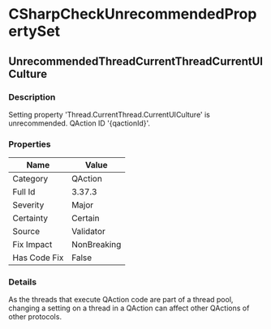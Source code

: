 ﻿---  
uid: Validator_3_37_3  
---

# CSharpCheckUnrecommendedPropertySet

## UnrecommendedThreadCurrentThreadCurrentUICulture

### Description

Setting property 'Thread.CurrentThread.CurrentUICulture' is unrecommended. QAction ID '{qactionId}'.

### Properties

| Name         | Value       |
| ------------ | ----------- |
| Category     | QAction     |
| Full Id      | 3.37.3      |
| Severity     | Major       |
| Certainty    | Certain     |
| Source       | Validator   |
| Fix Impact   | NonBreaking |
| Has Code Fix | False       |

### Details

As the threads that execute QAction code are part of a thread pool, changing a setting on a thread in a QAction can affect other QActions of other protocols.
